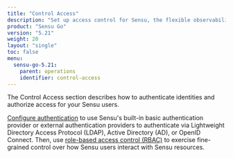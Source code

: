 ```yaml
---
title: "Control Access"
description: "Set up access control for Sensu, the flexible observability pipeline. Read these documents to authenticate to Sensu and authorize access for Sensu users."
product: "Sensu Go"
version: "5.21"
weight: 20
layout: "single"
toc: false
menu:
  sensu-go-5.21:
    parent: operations
    identifier: control-access
---
```


The Control Access section describes how to authenticate identities and authorize access for your Sensu users.

[Configure authentication][1] to use Sensu's built-in basic authentication provider or external authentication providers to authenticate via Lightweight Directory Access Protocol (LDAP), Active Directory (AD), or OpenID Connect.
Then, use [role-based access control (RBAC)][2] to exercise fine-grained control over how Sensu users interact with Sensu resources.


[1]: auth/
[2]: create-read-only-user/
